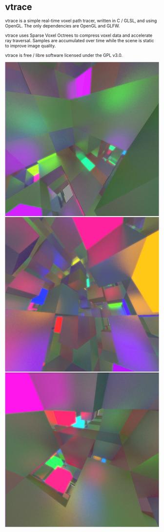 # vtrace
vtrace is a simple real-time voxel path tracer, written in C / GLSL, and using OpenGL. The only dependencies are OpenGL and GLFW.

vtrace uses Sparse Voxel Octrees to compress voxel data and accelerate ray traversal. Samples are accumulated over time while the scene is static to improve image quality.

vtrace is free / libre software licensed under the GPL v3.0.

![screenshot1.png](images/screenshot1.png)
![screenshot2.png](images/screenshot2.png)
![screenshot3.png](images/screenshot3.png)
